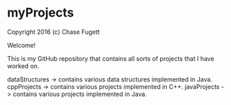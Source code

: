 # myProjects

Copyright 2016 (c) Chase Fugett

Welcome!

This is my GitHub repository that contains all sorts of projects that I have worked on.

dataStructures -> contains various data structures implemented in Java.
cppProjects -> contains various projects implemented in C++.
javaProjects -> contains various projects implemented in Java.
